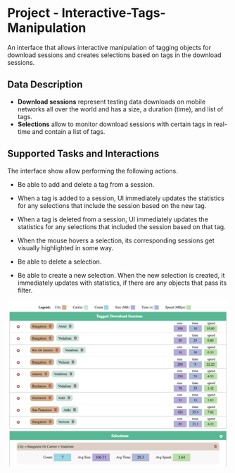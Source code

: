 # Project - Interactive-Tags-Manipulation
An interface that allows interactive manipulation of tagging objects for download sessions and creates selections based on tags in the download sessions.


## Data Description
 * **Download sessions** represent testing data downloads on mobile networks all over the world and has a size, a duration (time), and list of tags.
 * **Selections** allow to monitor download sessions with certain tags in real-time and contain a list of tags.


## Supported Tasks and Interactions


The interface show allow performing the following actions.
* Be able to add and delete a tag from a session.

* When a tag is added to a session, UI immediately updates the
statistics for any selections that include the session based on the
new tag.

* When a tag is deleted from a session, UI immediately updates the
statistics for any selections that included the session based on that
tag.

* When the mouse hovers a selection, its corresponding sessions get
visually highlighted in some way.

* Be able to delete a selection.

* Be able to create a new selection. When the new selection is created,
it immediately updates with statistics, if there are any objects that
pass its filter.

![Alt Text](img.png)


